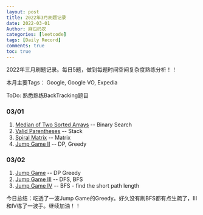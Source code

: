 ```yaml
---
layout: post
title: 2022年3月刷题记录
date: 2022-03-01
Author: 麻瓜码农
categories: [leetcode]
tags: [Daily Record]
comments: true
toc: true
---
```


2022年三月刷题记录。每日5题，做到每题时间空间复杂度熟练分析！！

本月主要Tags： Google, Google VO, Expedia

ToDo: 熟悉熟练BackTracking题目
### 03/01
1. [Median of Two Sorted Arrays](https://leetcode.com/problems/median-of-two-sorted-arrays/) -- Binary Search
2. [Valid Parentheses](https://leetcode.com/problems/valid-parentheses/) -- Stack
3. [Spiral Matrix](https://leetcode.com/problems/spiral-matrix/) -- Matrix
4. [Jump Game II](https://leetcode.com/problems/jump-game-ii/) -- DP, Greedy

### 03/02
1. [Jump Game](https://leetcode.com/problems/jump-game/) -- DP Greedy
2. [Jump Game III](https://leetcode.com/problems/jump-game-iii/) -- DFS, BFS
3. [Jump Game IV](https://leetcode.com/problems/spiral-matrix/) -- BFS - find the short path length

今日总结：吃透了一波Jump Game的Greedy。好久没有刷BFS都有点生疏了，III 和IV练了一波手。继续加油！！